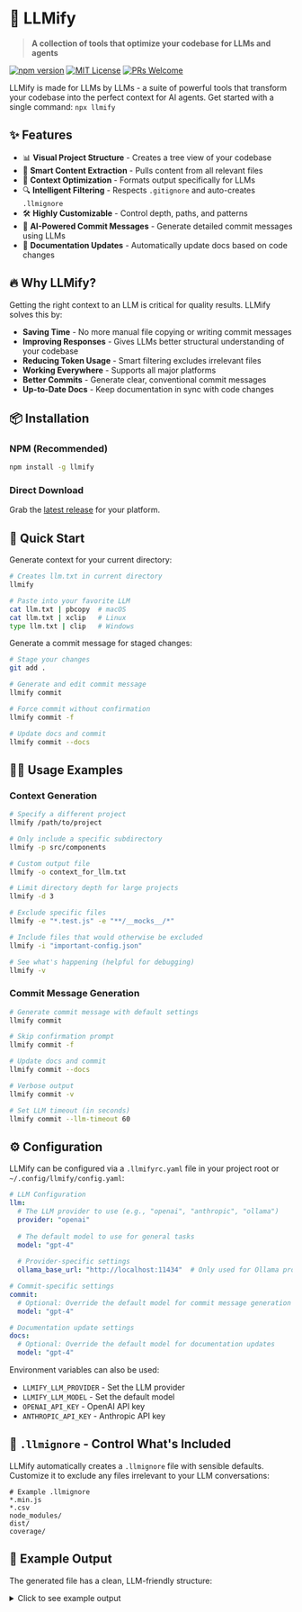 # 🚀 LLMify

> **A collection of tools that optimize your codebase for LLMs and agents**

[![npm version](https://img.shields.io/npm/v/llmify.svg?style=flat-square)](https://www.npmjs.com/package/llmify)
[![MIT License](https://img.shields.io/badge/license-MIT-blue.svg?style=flat-square)](https://github.com/jakezegil/llmify/blob/main/LICENSE)
[![PRs Welcome](https://img.shields.io/badge/PRs-welcome-brightgreen.svg?style=flat-square)](https://github.com/jakezegil/llmify/pulls)

LLMify is made for LLMs by LLMs - a suite of powerful tools that transform your codebase into the perfect context for AI agents. Get started with a single command: `npx llmify`

## ✨ Features

- 📊 **Visual Project Structure** - Creates a tree view of your codebase
- 📄 **Smart Content Extraction** - Pulls content from all relevant files
- 🧠 **Context Optimization** - Formats output specifically for LLMs
- 🔍 **Intelligent Filtering** - Respects `.gitignore` and auto-creates `.llmignore`
- 🛠️ **Highly Customizable** - Control depth, paths, and patterns
- 💬 **AI-Powered Commit Messages** - Generate detailed commit messages using LLMs
- 📝 **Documentation Updates** - Automatically update docs based on code changes

## 🔥 Why LLMify?

Getting the right context to an LLM is critical for quality results. LLMify solves this by:

- **Saving Time** - No more manual file copying or writing commit messages
- **Improving Responses** - Gives LLMs better structural understanding of your codebase
- **Reducing Token Usage** - Smart filtering excludes irrelevant files
- **Working Everywhere** - Supports all major platforms
- **Better Commits** - Generate clear, conventional commit messages
- **Up-to-Date Docs** - Keep documentation in sync with code changes

## 📦 Installation

### NPM (Recommended)

```bash
npm install -g llmify
```

### Direct Download

Grab the [latest release](https://github.com/jakezegil/llmify/releases) for your platform.

## 🚀 Quick Start

Generate context for your current directory:

```bash
# Creates llm.txt in current directory
llmify

# Paste into your favorite LLM
cat llm.txt | pbcopy  # macOS
cat llm.txt | xclip   # Linux
type llm.txt | clip   # Windows
```

Generate a commit message for staged changes:

```bash
# Stage your changes
git add .

# Generate and edit commit message
llmify commit

# Force commit without confirmation
llmify commit -f

# Update docs and commit
llmify commit --docs
```

## 👩‍💻 Usage Examples

### Context Generation

```bash
# Specify a different project
llmify /path/to/project

# Only include a specific subdirectory
llmify -p src/components

# Custom output file 
llmify -o context_for_llm.txt

# Limit directory depth for large projects
llmify -d 3 

# Exclude specific files
llmify -e "*.test.js" -e "**/__mocks__/*"

# Include files that would otherwise be excluded
llmify -i "important-config.json"

# See what's happening (helpful for debugging)
llmify -v
```

### Commit Message Generation

```bash
# Generate commit message with default settings
llmify commit

# Skip confirmation prompt
llmify commit -f

# Update docs and commit
llmify commit --docs

# Verbose output
llmify commit -v

# Set LLM timeout (in seconds)
llmify commit --llm-timeout 60
```

## ⚙️ Configuration

LLMify can be configured via a `.llmifyrc.yaml` file in your project root or `~/.config/llmify/config.yaml`:

```yaml
# LLM Configuration
llm:
  # The LLM provider to use (e.g., "openai", "anthropic", "ollama")
  provider: "openai"
  
  # The default model to use for general tasks
  model: "gpt-4"
  
  # Provider-specific settings
  ollama_base_url: "http://localhost:11434"  # Only used for Ollama provider

# Commit-specific settings
commit:
  # Optional: Override the default model for commit message generation
  model: "gpt-4"

# Documentation update settings
docs:
  # Optional: Override the default model for documentation updates
  model: "gpt-4"
```

Environment variables can also be used:
- `LLMIFY_LLM_PROVIDER` - Set the LLM provider
- `LLMIFY_LLM_MODEL` - Set the default model
- `OPENAI_API_KEY` - OpenAI API key
- `ANTHROPIC_API_KEY` - Anthropic API key

## 🔧 `.llmignore` - Control What's Included

LLMify automatically creates a `.llmignore` file with sensible defaults. Customize it to exclude any files irrelevant to your LLM conversations:

```
# Example .llmignore
*.min.js
*.csv
node_modules/
dist/
coverage/
```

## 🎯 Example Output

The generated file has a clean, LLM-friendly structure:

<details>
<summary>Click to see example output</summary>

```
============================================================
Project Root: /path/to/your/project
Generated At: 2023-06-15T10:30:45Z
============================================================

## File Tree Structure

```
yourproject/
├── .gitignore
├── main.go
├── utils.go
└── docs/
    ├── README.md
    └── usage.md
```

============================================================

## File Contents

### File: .gitignore

```
node_modules/
*.log
dist/
```

---

### File: main.go

```go
package main

import (
    "fmt"
)

func main() {
    fmt.Println("Hello, world!")
}
```
```
</details>

## 💡 Pro Tips

- Include a `.llmignore` in your project templates
- Use with `--path` to focus on specific parts of your codebase
- Combine with project-specific prompts for best results
- For very large codebases, use `-d` to limit directory depth
- Use `llmify commit --docs` to keep documentation in sync
- Configure different models for different tasks in `.llmifyrc.yaml`

## 🤝 Contributing

Contributions are welcome! Feel free to:
- Report bugs
- Suggest features
- Submit pull requests

## 📝 License

[MIT](https://github.com/jakezegil/llmify/blob/main/LICENSE) © Jake Zegil

---

<p align="center">
  Made with ❤️ for better LLM interactions
  <br>
  <a href="https://github.com/jakezegil/llmify">Star on GitHub</a> •
  <a href="https://www.npmjs.com/package/llmify">View on npm</a>
</p>
